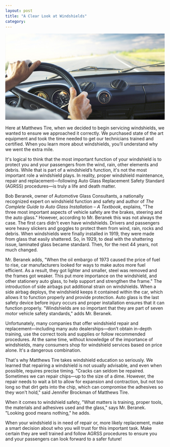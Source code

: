 ```yaml
---
layout: post
title: "A Clear Look at Windshields"
category:
---
```


![Tires](/img/windshields.jpg)

Here at Matthews Tire, when we decided to begin servicing windshields, we wanted to ensure we approached it correctly. We purchased state of the art equipment and took the time needed to get our technicians trained and certified. When you learn more about windshields, you’ll understand why we went the extra mile.

It's logical to think that the most important function of your windshield is to protect you and your passengers from the wind, rain, other elements and debris. While that is part of a windshield’s function, it's not the most important role a windshield plays. In reality, proper windshield maintenance, repair and replacement—following Auto Glass Replacement Safety Standard (AGRSS) procedures—is truly a life and death matter.

Bob Beranek, owner of Automotive Glass Consultants, a nationally recognized expert on windshield function and safety and author of *The Complete Guide to Auto Glass Installation – A Textbook*, explains, "The three most important aspects of vehicle safety are the brakes, steering and the auto glass." However, according to Mr. Beranek this was not always the case. The first cars didn't even have windshields. Drivers and passengers wore heavy slickers and goggles to protect them from wind, rain, rocks and debris. When windshields were finally installed in 1919, they were made from glass that easily shattered. So, in 1929, to deal with the shattering issue, laminated glass became standard. Then, for the next 44 years, not much changed.

Mr. Beranek adds, "When the oil embargo of 1973 caused the price of fuel to rise, car manufacturers looked for ways to make autos more fuel efficient. As a result, they got lighter and smaller, steel was removed and the frames got weaker. This put more importance on the windshield, and other stationery auto glass, to help support and strengthen the frame." The introduction of side airbags put additional strain on windshields. When a side airbag deploys, the windshield keeps it contained within the car, which allows it to function properly and provide protection. Auto glass is the last safety device before injury occurs and proper installation ensures that it can function properly. "Windshields are so important that they are part of seven motor vehicle safety standards," adds Mr. Beranek.

Unfortunately, many companies that offer windshield repair and replacement—including many auto dealerships—don’t obtain in-depth training, use the correct tools and supplies or follow recommended procedures. At the same time, without knowledge of the importance of windshields, many consumers shop for windshield services based on price alone. It's a dangerous combination.

That's why Matthews Tire takes windshield education so seriously. We learned that repairing a windshield is not usually advisable, and even when possible, requires precise timing. "Cracks can seldom be repaired. Sometimes we can repair chips—up to the size of a dime. However, the repair needs to wait a bit to allow for expansion and contraction, but not too long so that dirt gets into the chip, which can compromise the adhesives so they won't hold," said Jennifer Brockman of Matthews Tire.   

When it comes to windshield safety, "What matters is training, proper tools, the materials and adhesives used and the glass," says Mr. Beranek. "Looking good means nothing," he adds.

When your windshield is in need of repair or, more likely replacement, make a smart decision about who you will trust for this important task. Make certain they are well trained and follow AGRSS procedures to ensure you and your passengers can look forward to a safer future!
